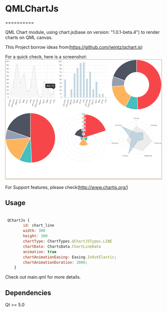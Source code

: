 # QMLChartJs
==========

QML Chart module, using chart.js(base on version: "1.0.1-beta.4") to render charts on QML canvas.

This Project borrow ideas from(https://github.com/jwintz/qchart.js)

For a quick check, here is a screenshot:
![Screenshot](screenshot/screenshot.png)

For Support features, please check(http://www.chartjs.org/)

## Usage
```QML

 QChartJs {
        id: chart_line
        width: 300 
        height: 300 
        chartType: ChartTypes.QChartJSTypes.LINE
        chartData: ChartsData.ChartLineData
        animation: true
        chartAnimationEasing: Easing.InOutElastic;
        chartAnimationDuration: 2000;
    }

```

Check out main.qml for more details.

## Dependencies
Qt >= 5.0

